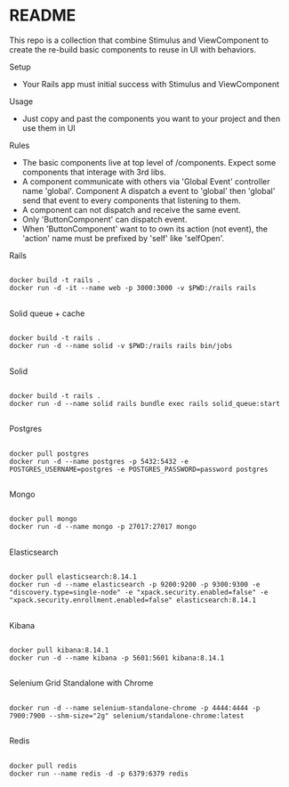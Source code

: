 # README

This repo is a collection that combine Stimulus and ViewComponent to create the re-build basic components to reuse in UI with behaviors.

Setup
* Your Rails app must initial success with Stimulus and ViewComponent

Usage
* Just copy and past the components you want to your project and then use them in UI

Rules
* The basic components live at top level of /components. Expect some components that interage with 3rd libs.
* A component communicate with others via 'Global Event' controller name 'global'. Component A dispatch a event to 'global' then 'global' send that event to every components that listening to them.
* A component can not dispatch and receive the same event.
* Only 'ButtonComponent' can dispatch event.
* When 'ButtonComponent' want to to own its action (not event), the 'action' name must be prefixed by 'self' like 'selfOpen'.

Rails
  ##
    docker build -t rails .
    docker run -d -it --name web -p 3000:3000 -v $PWD:/rails rails
  ##
Solid queue + cache
  ##
    docker build -t rails .
    docker run -d --name solid -v $PWD:/rails rails bin/jobs
  ##
Solid
  ##
    docker build -t rails .
    docker run -d --name solid rails bundle exec rails solid_queue:start
  ##
Postgres
  ##
    docker pull postgres
    docker run -d --name postgres -p 5432:5432 -e POSTGRES_USERNAME=postgres -e POSTGRES_PASSWORD=password postgres
  ##
Mongo
  ##
    docker pull mongo
    docker run -d --name mongo -p 27017:27017 mongo
  ##
Elasticsearch
  ##
    docker pull elasticsearch:8.14.1
    docker run -d --name elasticsearch -p 9200:9200 -p 9300:9300 -e "discovery.type=single-node" -e "xpack.security.enabled=false" -e "xpack.security.enrollment.enabled=false" elasticsearch:8.14.1
  ##
Kibana
  ##
    docker pull kibana:8.14.1
    docker run -d --name kibana -p 5601:5601 kibana:8.14.1
  ##
Selenium Grid Standalone with Chrome
  ##
    docker run -d --name selenium-standalone-chrome -p 4444:4444 -p 7900:7900 --shm-size="2g" selenium/standalone-chrome:latest
  ##
Redis
  ##
    docker pull redis
    docker run --name redis -d -p 6379:6379 redis
  ##